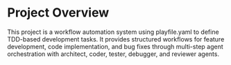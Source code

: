 # Project Overview

This project is a workflow automation system using playfile.yaml to define TDD-based development tasks. It provides structured workflows for feature development, code implementation, and bug fixes through multi-step agent orchestration with architect, coder, tester, debugger, and reviewer agents.
